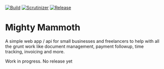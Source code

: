 [![Build][Build-Status-Image]][Build-Status-URL] [![Scrutinizer][Scrutinizer-Image]][Scrutinizer-URL] [![Release][Release-Image]][Release-URL]
# Mighty Mammoth

A simple web app / api for small businesses and freelancers to help with all the grunt work like document management, payment followup, time tracking, invoicing and more. 

Work in progress. No release yet

[Build-Status-URL]: https://travis-ci.org/jonaswouters/mightymammoth
[Build-Status-Image]: https://travis-ci.org/jonaswouters/mightymammoth.svg?branch=master
[Release-URL]: https://github.com/jonaswouters/mightymammoth/releases
[Release-Image]: https://img.shields.io/github/release/jonaswouters/mightymammoth.svg
[Scrutinizer-Image]: https://scrutinizer-ci.com/g/jonaswouters/mightymammoth/badges/quality-score.png?b=master
[Scrutinizer-URL]: https://scrutinizer-ci.com/g/jonaswouters/mightymammoth/